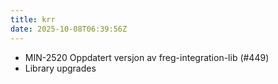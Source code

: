 ```yaml
---
title: krr
date: 2025-10-08T06:39:56Z
---
```

- MIN-2520 Oppdatert versjon av freg-integration-lib (#449)
- Library upgrades


